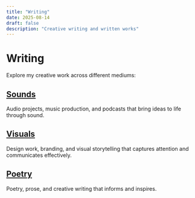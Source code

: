```yaml
---
title: "Writing"
date: 2025-08-14
draft: false
description: "Creative writing and written works"
---
```


# Writing

Explore my creative work across different mediums:

## [Sounds](/writing/sounds/)
Audio projects, music production, and podcasts that bring ideas to life through sound.

## [Visuals](/writing/visuals/)
Design work, branding, and visual storytelling that captures attention and communicates effectively.

## [Poetry](/writing/poetry/)
Poetry, prose, and creative writing that informs and inspires.
